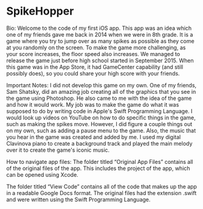 # SpikeHopper

Bio:
Welcome to the code of my first iOS app. This app was an idea which one of my friends gave me back in 2014 when we were in 8th grade. It is a game where you try to jump over as many spikes as possible as they come at you randomly on the screen. To make the game more challenging, as your score increases, the floor speed also increases. We managed to release the game just before high school started in September 2015. When this game was in the App Store, it had GameCenter capability (and still possibly does), so you could share your high score with your friends.

Important Notes:
I did not develop this game on my own. One of my friends, Sam Shatsky, did an amazing job creating all of the graphics that you see in the game using Photoshop. He also came to me with the idea of the game and how it would work. My job was to make the game do what it was supposed to do by writing code in Apple's Swift Programming Language. I would look up videos on YouTube on how to do specific things in the game, such as making the spikes move. However, I did figure a couple things out on my own, such as adding a pause menu to the game. Also, the music that you hear in the game was created and added by me. I used my digital Clavinova piano to create a background track and played the main melody over it to create the game's iconic music.

How to navigate app files:
The folder titled “Original App Files” contains all of the original files of the app. This includes the project of the app, which can be opened using Xcode.

The folder titled “View Code” contains all of the code that makes up the app in a readable Google Docs format. The original files had the extension .swift and were written using the Swift Programming Language.
